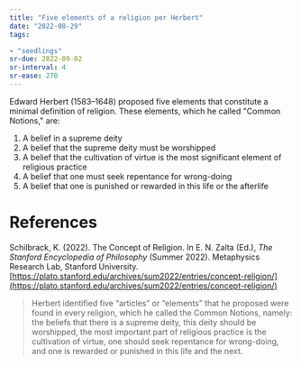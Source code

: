 ```yaml
---
title: "Five elements of a religion per Herbert"
date: "2022-08-29"
tags:

- "seedlings"
sr-due: 2022-09-02
sr-interval: 4
sr-ease: 270
---
```


Edward Herbert (1583–1648) proposed five elements that constitute a minimal definition of religion. These elements, which he called "Common Notions," are:
1. A belief in a supreme deity
2. A belief that the supreme deity must be worshipped
3. A belief that the cultivation of virtue is the most significant element of religious practice
4. A belief that one must seek repentance for wrong-doing
5. A belief that one is punished or rewarded in this life or the afterlife

# References

Schilbrack, K. (2022). The Concept of Religion. In E. N. Zalta (Ed.), _The Stanford Encyclopedia of Philosophy_ (Summer 2022). Metaphysics Research Lab, Stanford University. [https://plato.stanford.edu/archives/sum2022/entries/concept-religion/](https://plato.stanford.edu/archives/sum2022/entries/concept-religion/)
> Herbert identified five “articles” or “elements” that he proposed were found in every religion, which he called the Common Notions, namely: the beliefs that
> there is a supreme deity,
> this deity should be worshipped,
> the most important part of religious practice is the cultivation of virtue,
> one should seek repentance for wrong-doing, and
> one is rewarded or punished in this life and the next.